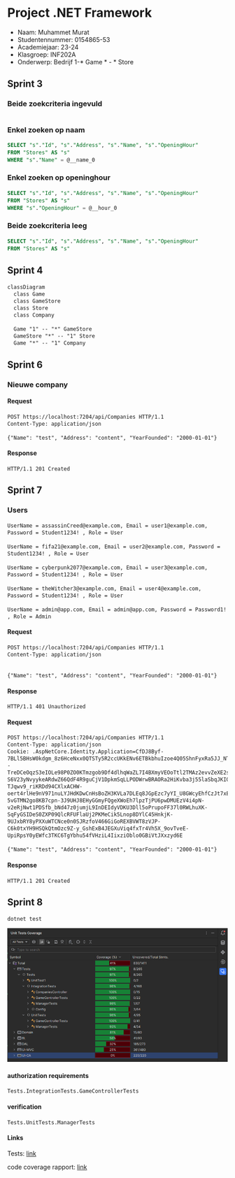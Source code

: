 ﻿# Project .NET Framework

* Naam: Muhammet Murat
* Studentennummer: 0154865-53
* Academiejaar: 23-24
* Klasgroep: INF202A
* Onderwerp: Bedrijf 1-* Game * - * Store

## Sprint 3

### Beide zoekcriteria ingevuld
```sql

```

### Enkel zoeken op naam
```sql
SELECT "s"."Id", "s"."Address", "s"."Name", "s"."OpeningHour"
FROM "Stores" AS "s"
WHERE "s"."Name" = @__name_0
```

### Enkel zoeken op openinghour
```sql
SELECT "s"."Id", "s"."Address", "s"."Name", "s"."OpeningHour"
FROM "Stores" AS "s"
WHERE "s"."OpeningHour" = @__hour_0
```

### Beide zoekcriteria leeg
```sql
SELECT "s"."Id", "s"."Address", "s"."Name", "s"."OpeningHour"
FROM "Stores" AS "s"
```

## Sprint 4

```mermaid
classDiagram
  class Game
  class GameStore
  class Store
  class Company

  Game "1" -- "*" GameStore
  GameStore "*" -- "1" Store
  Game "*" -- "1" Company
```

## Sprint 6

### Nieuwe company

#### Request

```http request
POST https://localhost:7204/api/Companies HTTP/1.1
Content-Type: application/json

{"Name": "test", "Address": "content", "YearFounded": "2000-01-01"}
```

#### Response

```http request
HTTP/1.1 201 Created
```

## Sprint 7

### Users

```
UserName = assassinCreed@example.com, Email = user1@example.com, Password = Student1234! , Role = User

UserName = fifa21@example.com, Email = user2@example.com, Password = Student1234! , Role = User

UserName = cyberpunk2077@example.com, Email = user3@example.com, Password = Student1234! , Role = User

UserName = theWitcher3@example.com, Email = user4@example.com, Password = Student1234! , Role = User

UserName = admin@app.com, Email = admin@app.com, Password = Password1! , Role = Admin
```
#### Request

```http request niet aangemeld
POST https://localhost:7204/api/Companies HTTP/1.1
Content-Type: application/json


{"Name": "test", "Address": "content", "YearFounded": "2000-01-01"}
```

#### Response

```http request
HTTP/1.1 401 Unauthorized
```

#### Request

```http request aangemeld
POST https://localhost:7204/api/Companies HTTP/1.1
Content-Type: application/json
Cookie: .AspNetCore.Identity.Application=CfDJ8Byf-7BLl5BHsW0kdgm_8z6HceNxx0QTSTy5R2ccUKkENv6ETBkbhuIzoe4Q05ShnFyxRa5JJ_NTFp5aa26rlS1LWYhnnNTvBdYdOb898wcgfDy09MT2nwp1a5pZ--TreDCeOqzS3eIOLe98P0ZO0KTmzgob9Df4dlhqWaZL7I4BXmyVEOoTtl2TMAz2evvZeXE2sJLiWko8qYWPpSln7xwVZ435gu-S6V23yNvyykeARdwZ66QdF4R9guCjV1DpkmSqLLPODWrwBRAORa2HiKvba3j55laSbqJKIQ6gpijqmiQUtug678gur0TW0OZw7pL1dGCEHQLw_Oe3uMRLesJTLa3BPdgpXGA3xeYPL1ujV35tztnlqT3h4pSaYWamI-TJqwv9_riKRDd94CXlxACHW-oert4rlHe9nV971nuLYJHdKDwCnHsBoZH3KVLa7DLEq8JGpEzc7yYI_U8GWcyEhfCzJt7xEEcosR49FxY8LZ2HIADrsnHghaxzgni-5vGTMN2go8KB7cpn-3J9UHJ8EHyGGmyFQgeXWoEh7lpzTjPU6pwDMUEzV4i4pN-v2eRjNwt1PDSfb_bNd47z0jumjL9InDEIdyVDKU3Dll5oPrupoFF37l0RWLhuXK-SqFyGSIDeS0ZXP09QlcRFUFlaUj2PKMeCik5Lnop8DYlC45HnkjK-9UJxbRY8yPXXuWTCNce0n0SJRzfoV466GiGoREXBVWT8zVJP-C6k0txYH9HSQkQtmOzc9Z-y_GshExB4JEGXuViq4fxTr4Vh5X_9ovTveE-UpiRpsY0yEWfc3TKC6TgYbhu54fVHziL4IixziOblo0GBiVtJXxzyd6E

{"Name": "test", "Address": "content", "YearFounded": "2000-01-01"}
```

#### Response

```http request
HTTP/1.1 201 Created
```

## Sprint 8

```shell
dotnet test
```
![Code coverage](Tests/code_coverage.png)

#### authorization requirements
```
Tests.IntegrationTests.GameControllerTests
```

#### verification
```
Tests.UnitTests.ManagerTests
```
#### Links

Tests:
[link](https://gitlab.com/kdg-ti/programmeren-2---.net/23-24/inf202/projecten/muhammet.murat/-/pipelines/1225660217/test_report?job_name=tests)

code coverage rapport:
[link](https://gitlab.com/kdg-ti/programmeren-2---.net/23-24/inf202/projecten/muhammet.murat/-/jobs/6465325411/artifacts/browse/coveragereport/)
